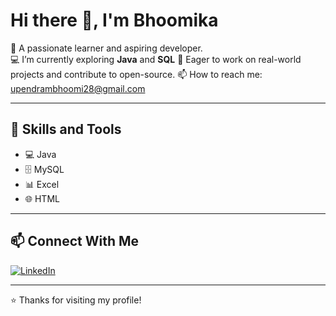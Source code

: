 # Hi there 👋, I'm Bhoomika

🎯 A passionate learner and aspiring developer.  
💻 I’m currently exploring **Java** and **SQL** 
🌱 Eager to work on real-world projects and contribute to open-source.
📫 How to reach me: upendrambhoomi28@gmail.com

---

## 🚀 Skills and Tools

- 💻 Java
- 🗄️ MySQL
- 📊 Excel
- 🌐 HTML

---

## 📫 Connect With Me

[![LinkedIn](https://img.shields.io/badge/LinkedIn-blue?style=for-the-badge&logo=linkedin&logoColor=white)](https://www.linkedin.com/in/BhoomikaUpendram)  

---

⭐️ Thanks for visiting my profile!
